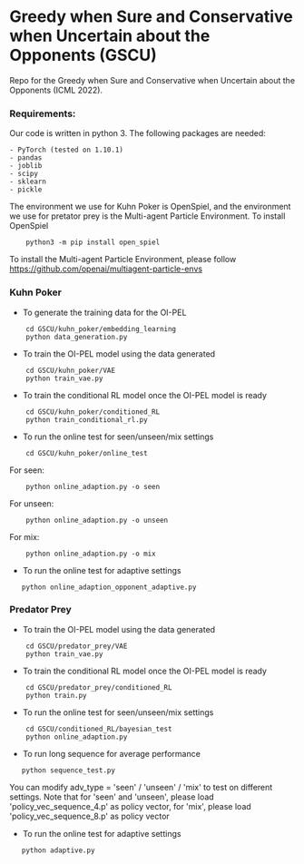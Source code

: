 # Greedy when Sure and Conservative when Uncertain about the Opponents (GSCU)
Repo for the Greedy when Sure and Conservative when Uncertain about the Opponents (ICML 2022).


### Requirements:
Our code is written in python 3. The following packages are needed:
```
- PyTorch (tested on 1.10.1)
- pandas
- joblib
- scipy
- sklearn
- pickle 
```

The environment we use for Kuhn Poker is OpenSpiel, and the environment we use for pretator prey is the Multi-agent Particle Environment. 
To install OpenSpiel 
```
    python3 -m pip install open_spiel
```
To install the Multi-agent Particle Environment, please follow https://github.com/openai/multiagent-particle-envs 



### Kuhn Poker
* To generate the training data for the OI-PEL
```
    cd GSCU/kuhn_poker/embedding_learning
    python data_generation.py
```
* To train the OI-PEL model using the data generated
```
    cd GSCU/kuhn_poker/VAE
    python train_vae.py
```
* To train the conditional RL model once the OI-PEL model is ready
```
    cd GSCU/kuhn_poker/conditioned_RL
    python train_conditional_rl.py
```
* To run the online test for seen/unseen/mix settings
```
    cd GSCU/kuhn_poker/online_test
```
For seen:
```
    python online_adaption.py -o seen
```
For unseen:
```
    python online_adaption.py -o unseen
```
For mix:
```
    python online_adaption.py -o mix
```
* To run the online test for adaptive settings
```
   python online_adaption_opponent_adaptive.py
```


### Predator Prey
* To train the OI-PEL model using the data generated
```
    cd GSCU/predator_prey/VAE
    python train_vae.py
```
* To train the conditional RL model once the OI-PEL model is ready
```
    cd GSCU/predator_prey/conditioned_RL
    python train.py
```
* To run the online test for seen/unseen/mix settings
```
    cd GSCU/conditioned_RL/bayesian_test
    python online_adaption.py
```
* To run long sequence for average performance
```
   python sequence_test.py
```
You can modify adv_type = 'seen' / 'unseen' / 'mix' to test on different settings. Note that for 'seen' and 'unseen', please load 'policy_vec_sequence_4.p' as policy vector, for 'mix', please load 'policy_vec_sequence_8.p' as policy vector
* To run the online test for adaptive settings
```
   python adaptive.py
```
